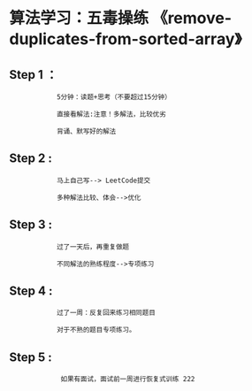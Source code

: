 

# 算法学习：五毒操练 《remove-duplicates-from-sorted-array》

## Step 1 ：

                5分钟：读题+思考（不要超过15分钟）
    
                直接看解法:注意！多解法，比较优劣
    
                背诵、默写好的解法

## Step 2 :

                马上自己写--> LeetCode提交
    
                多种解法比较、体会-->优化

## Step 3 :

                过了一天后，再重复做题
    
                不同解法的熟练程度-->专项练习

## Step 4 :

                过了一周：反复回来练习相同题目
    
                对于不熟的题目专项练习。

## Step 5 :

                 如果有面试，面试前一周进行恢复式训练 222